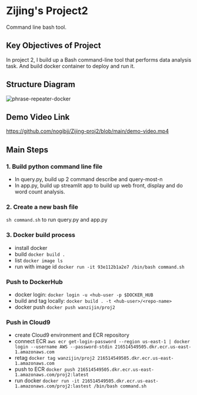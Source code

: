 # Zijing's Project2
Command line bash tool.

## Key Objectives of Project
In project 2, I build up a Bash command-line tool that performs data analysis task. And build docker container to deploy and run it.

## Structure Diagram
![phrase-repeater-docker](https://user-images.githubusercontent.com/58792/191573025-72d39f65-4dbb-4cd5-b4a3-80f6f45ff05e.png)

## Demo Video Link
https://github.com/nogibjj/Zijing-proj2/blob/main/demo-video.mp4

##  Main Steps
### 1. Build python command line file 
* In query.py, build up 2 command describe and query-most-n
* In app.py, build up streamlit app to build up web front, display and do word count analysis.

### 2. Create a new bash file
`sh command.sh` to run query.py and app.py

### 3. Docker build process
* install docker 
* build `docker build .`
* list `docker image ls`
* run with image id `docker run -it 93e112b1a2e7 /bin/bash command.sh`

### Push to DockerHub
* docker login: `docker login -u <hub-user -p $DOCKER_HUB`
* build and tag locally: `docker build . -t <hub-user>/<repo-name>`
* docker push 
`docker push wanzijin/proj2`

### Push in Cloud9

* create Cloud9 environment and ECR repository
* connect ECR 
`aws ecr get-login-password --region us-east-1 | docker login --username AWS --password-stdin 216514549505.dkr.ecr.us-east-1.amazonaws.com`
* retag 
`docker tag wanzijin/proj2 216514549505.dkr.ecr.us-east-1.amazonaws.com`
* push to ECR
`docker push 216514549505.dkr.ecr.us-east-1.amazonaws.com/proj2:latest`
* run docker
`docker run -it 216514549505.dkr.ecr.us-east-1.amazonaws.com/proj2:lastest /bin/bash command.sh`

